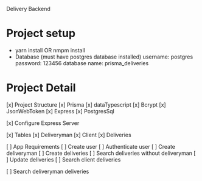 Delivery Backend

# Project setup
 - yarn install OR nmpm install
 - Database (must have postgres database installed)
	username: postgres
	password: 123456
	database name: prisma_deliveries

# Project Detail

[x] Project Structure
	[x] Prisma
	[x] dataTypescript
	[x] Bcrypt
	[x] JsonWebToken
	[x] Express
	[x] PostgresSql

[x] Configure Express Server 

[x] Tables
	[x] Deliveryman
	[x] Client
	[x] Deliveries

[ ] App Requirements
	[ ] Create user
	[ ] Authenticate user
	[ ] Create deliveryman
	[ ] Create deliveries
	[ ] Search deliveries without deliveryman
	[ ] Update deliveries
	[ ] Search client deliveries

[ ] Search deliveryman deliveries